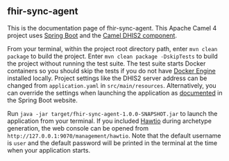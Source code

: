 ## fhir-sync-agent

This is the documentation page of fhir-sync-agent. This Apache Camel 4 project uses [Spring Boot](https://spring.io/projects/spring-boot) and the [Camel DHIS2 component](https://camel.apache.org/components/4.4.x/dhis2-component.html).

From your terminal, within the project root directory path, enter `mvn clean package` to build the project. Enter `mvn clean package -DskipTests` to build the project without running the test suite. The test suite starts Docker containers so you should skip the tests if you do not have [Docker Engine](https://docs.docker.com/engine/) installed locally. Project settings like the DHIS2 server address can be changed from `application.yaml` in `src/main/resources`. Alternatively, you can override the settings when launching the application as [documented](https://docs.spring.io/spring-boot/reference/features/external-config.html#features.external-config.files) in the Spring Boot website.

Run `java -jar target/fhir-sync-agent-1.0.0-SNAPSHOT.jar` to launch the application from your terminal. If you included [Hawtio](https://hawt.io/) during archetype generation, the web console can be opened from `http://127.0.0.1:9070/management/hawtio`. Note that the default username is `user` and the default password will be printed in the terminal at the time when your application starts.
